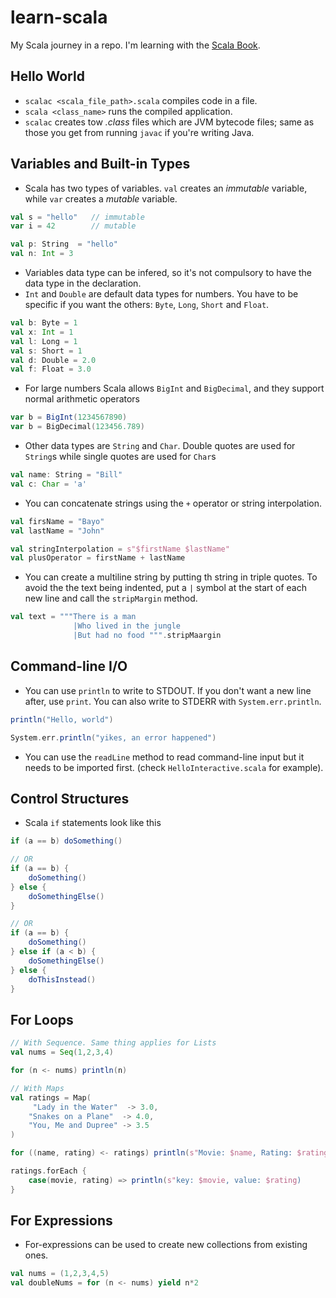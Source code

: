 # learn-scala
My Scala journey in a repo. I'm learning with the [Scala Book](https://docs.scala-lang.org/overviews/scala-book/introduction.html).

## Hello World
- `scalac <scala_file_path>.scala` compiles code in a file.
- `scala <class_name>` runs the compiled application.
- `scalac` creates tow _.class_ files which are JVM bytecode files; same as those you get from running `javac` if you're writing Java.

## Variables and Built-in Types
- Scala has two types of variables. `val` creates an _immutable_ variable, while `var` creates a _mutable_ variable.

```scala
val s = "hello"   // immutable
var i = 42        // mutable

val p: String  = "hello"
val n: Int = 3
```
- Variables data type can be infered, so it's not compulsory to have the data type in the declaration.
- `Int` and `Double` are default data types for numbers. You have to be specific if you want the others: `Byte`, `Long`, `Short` and `Float`.

```scala
val b: Byte = 1
val x: Int = 1
val l: Long = 1
val s: Short = 1
val d: Double = 2.0
val f: Float = 3.0
```

- For large numbers Scala allows `BigInt` and `BigDecimal`, and they support normal arithmetic operators

```scala
var b = BigInt(1234567890)
var b = BigDecimal(123456.789)
```

- Other data types are `String` and `Char`. Double quotes are used for `String`s while single quotes are used for `Char`s

```scala
val name: String = "Bill"
val c: Char = 'a'
```

- You can concatenate strings using the `+` operator or string interpolation.

```scala
val firsName = "Bayo"
val lastName = "John"

val stringInterpolation = s"$firstName $lastName"
val plusOperator = firstName + lastName
```

- You can create a multiline string by putting th string in triple quotes. To avoid the the text being indented, put a `|` symbol at the start of each new line and call the `stripMargin` method.
```scala
val text = """There is a man
              |Who lived in the jungle
              |But had no food """.stripMaargin

```

## Command-line I/O
- You can use `println` to write to STDOUT. If you don't want a new line after,  use `print`. You can also write to STDERR with `System.err.println`.

```scala
println("Hello, world")

System.err.println("yikes, an error happened")

```
- You can use the `readLine` method to read command-line input but it needs to be imported first. (check `HelloInteractive.scala` for example).

## Control Structures
- Scala `if` statements look like this

```scala
if (a == b) doSomething()

// OR 
if (a == b) {
    doSomething()
} else {
    doSomethingElse()
}

// OR
if (a == b) {
    doSomething()
} else if (a < b) {
    doSomethingElse()
} else {
    doThisInstead()
}
```

## For Loops
```scala
// With Sequence. Same thing applies for Lists
val nums = Seq(1,2,3,4)

for (n <- nums) println(n)

// With Maps
val ratings = Map(
     "Lady in the Water"  -> 3.0, 
    "Snakes on a Plane"  -> 4.0, 
    "You, Me and Dupree" -> 3.5
)

for ((name, rating) <- ratings) println(s"Movie: $name, Rating: $rating")

ratings.forEach {
    case(movie, rating) => println(s"key: $movie, value: $rating)
}
```

## For Expressions
- For-expressions can be used to create new collections from existing ones.
```scala
val nums = (1,2,3,4,5)
val doubleNums = for (n <- nums) yield n*2
```